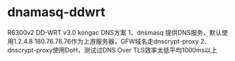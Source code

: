 # dnamasq-ddwrt
R6300v2  DD-WRT v3.0 kongac DNS方案
1、dnsmasq 提供DNS服务，默认使用1.2.4.8  180.76.76.76作为上游服务器，GFW域名走dnscrypt-proxy
2、dnscrypt-proxy使用DoH，测试过DNS Over TLS效率太低平均1000ms以上
